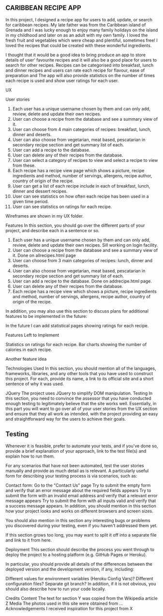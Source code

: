 CARIBBEAN RECIPE APP
---------------------
In this project, I designed a recipe app for users to add, update, or search for caribbean recipes.
My late father was from the Caribbean island of Grenada and I was lucky enough to enjoy many family
holidays on the island in my childhood and later on as an adult with my own family.  I loved the
fresh fruit and vegetables which were cheap and plentiful, sometimes free!  I loved the recipes that 
could be created with these wonderful ingredients.

I thought that it would be a good idea to bring produce an app to store details of user' favourite recipes
and it will also be a good place for users to search for other recipes.  Recipes can be categorised
into breakfast, lunch and dinner recipes and users can rate each recipe for flavour, ease of preparation
and 
The app will also provide statistics on the number of times each recipe is used and show user ratings 
for each user.


UX

User stories
1.	 Each user has a unique username chosen by them and can only add, review, delete and update their own recipes.
2.	 User can choose a recipe from the database and see a summary view of it. 
3.	User can choose from 4 main categories of recipes:  breakfast, lunch, dinner and deserts.
4.	User can also choose from vegetarian, meat based, pescatarian in secondary recipe section and get summary list of each.
5.	 User can add a recipe to the database.
6.	 User can delete any of their recipes from the database.
7.	 User can select a category of recipes to view and select a recipe to view from these.
8.	 Each recipe has a recipe view page which shows a picture, recipe ingredients and method, number of servings, allergens, recipe author, country of origin of the recipe.
9.	 User can get a list of each recipe include in each of breakfast, lunch, dinner and dessert recipes.
10.	 User can see statistics on how often each recipe has been used in a given time period.
11.	 User can see statistics on ratings for each recipe.

Wireframes are shown in my UX folder.


Features
In this section, you should go over the different parts of your project, and describe each in a sentence or so.
1.	 Each user has a unique username chosen by them and can only add, review, delete and update their own recipes.  Sill working on login facility.
2.	 User can choose a recipe from the database and see a summary view of it. Done on allrecipes.html page
3.	User can choose from 3 main categories of recipes:  lunch, dinner and deserts.
4.	User can also choose from vegetarian, meat based, pescatarian in secondary recipe section and get summary list of each.
5.	 User can add a recipe to the database.  Done on addrecipe.html page.
6.	 User can delete any of their recipes from the database.
7.	 Each recipe has a recipe view which shows a picture, recipe ingredients and method, number of servings, allergens, recipe author, country of origin of the recipe.


In addition, you may also use this section to discuss plans for additional features to be implemented in the future:

In the future I can add statistical pages showing ratings for each recipe.

Features Left to Implement

Statistics on ratings for each recipe.
Bar charts showing the number of calories in each recipe.

Another feature idea

Technologies Used
In this section, you should mention all of the languages, frameworks, libraries, and any other tools that you have used to construct this project. For each, provide its name, a link to its official site and a short sentence of why it was used.

JQuery
The project uses JQuery to simplify DOM manipulation.
Testing
In this section, you need to convince the assessor that you have conducted enough testing to legitimately believe that the site works well. Essentially, in this part you will want to go over all of your user stories from the UX section and ensure that they all work as intended, with the project providing an easy and straightforward way for the users to achieve their goals.


Testing
-------

Whenever it is feasible, prefer to automate your tests, and if you've done so, provide a brief explanation of your approach, link to the test file(s) and explain how to run them.

For any scenarios that have not been automated, test the user stories manually and provide as much detail as is relevant. A particularly useful form for describing your testing process is via scenarios, such as:

Contact form:
Go to the "Contact Us" page
Try to submit the empty form and verify that an error message about the required fields appears
Try to submit the form with an invalid email address and verify that a relevant error message appears
Try to submit the form with all inputs valid and verify that a success message appears.
In addition, you should mention in this section how your project looks and works on different browsers and screen sizes.

You should also mention in this section any interesting bugs or problems you discovered during your testing, even if you haven't addressed them yet.

If this section grows too long, you may want to split it off into a separate file and link to it from here.

Deployment
This section should describe the process you went through to deploy the project to a hosting platform (e.g. GitHub Pages or Heroku).

In particular, you should provide all details of the differences between the deployed version and the development version, if any, including:

Different values for environment variables (Heroku Config Vars)?
Different configuration files?
Separate git branch?
In addition, if it is not obvious, you should also describe how to run your code locally.

Credits
Content
The text for section Y was copied from the Wikipedia article Z
Media
The photos used in this site were obtained from ...
Acknowledgements
I received inspiration for this project from X